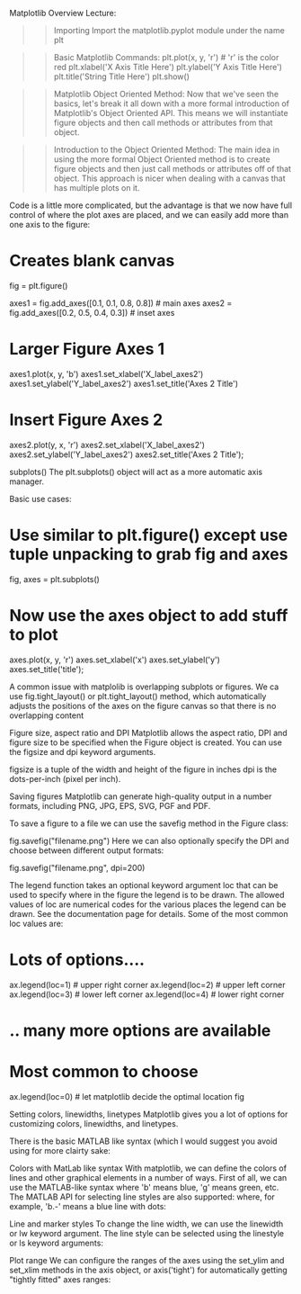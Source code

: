 Matplotlib Overview Lecture:

>>Importing
>>Import the matplotlib.pyplot module under the name plt

>> Basic Matplotlib Commands:
plt.plot(x, y, 'r') # 'r' is the color red
plt.xlabel('X Axis Title Here')
plt.ylabel('Y Axis Title Here')
plt.title('String Title Here')
plt.show()

>>Matplotlib Object Oriented Method:
Now that we've seen the basics, let's break it all down with a more formal introduction of Matplotlib's Object Oriented API. This means we will instantiate figure objects and then call methods or attributes from that object.

>>Introduction to the Object Oriented Method:
The main idea in using the more formal Object Oriented method is to create figure objects and then just call methods or attributes off of that object. This approach is nicer when dealing with a canvas that has multiple plots on it.


Code is a little more complicated, but the advantage is that we now have full control of where the plot axes are placed, and we can easily add more than one axis to the figure:

# Creates blank canvas
fig = plt.figure()

axes1 = fig.add_axes([0.1, 0.1, 0.8, 0.8]) # main axes
axes2 = fig.add_axes([0.2, 0.5, 0.4, 0.3]) # inset axes

# Larger Figure Axes 1
axes1.plot(x, y, 'b')
axes1.set_xlabel('X_label_axes2')
axes1.set_ylabel('Y_label_axes2')
axes1.set_title('Axes 2 Title')

# Insert Figure Axes 2
axes2.plot(y, x, 'r')
axes2.set_xlabel('X_label_axes2')
axes2.set_ylabel('Y_label_axes2')
axes2.set_title('Axes 2 Title');


subplots()
The plt.subplots() object will act as a more automatic axis manager.

Basic use cases:

# Use similar to plt.figure() except use tuple unpacking to grab fig and axes
fig, axes = plt.subplots()

# Now use the axes object to add stuff to plot
axes.plot(x, y, 'r')
axes.set_xlabel('x')
axes.set_ylabel('y')
axes.set_title('title');


A common issue with matplolib is overlapping subplots or figures. We ca use fig.tight_layout() or plt.tight_layout() method, 
which automatically adjusts the positions of the axes on the figure canvas so that there is no overlapping content


Figure size, aspect ratio and DPI
Matplotlib allows the aspect ratio, DPI and figure size to be specified when the Figure object is created. You can use the figsize and dpi keyword arguments.

figsize is a tuple of the width and height of the figure in inches
dpi is the dots-per-inch (pixel per inch).


Saving figures
Matplotlib can generate high-quality output in a number formats, including PNG, JPG, EPS, SVG, PGF and PDF.

To save a figure to a file we can use the savefig method in the Figure class:

fig.savefig("filename.png")
Here we can also optionally specify the DPI and choose between different output formats:

fig.savefig("filename.png", dpi=200)


The legend function takes an optional keyword argument loc that can be used to specify where in the figure the legend is to be drawn.
The allowed values of loc are numerical codes for the various places the legend can be drawn. See the documentation page for details. Some of the most common loc values are:

# Lots of options....

ax.legend(loc=1) # upper right corner
ax.legend(loc=2) # upper left corner
ax.legend(loc=3) # lower left corner
ax.legend(loc=4) # lower right corner

# .. many more options are available

# Most common to choose
ax.legend(loc=0) # let matplotlib decide the optimal location
fig



Setting colors, linewidths, linetypes
Matplotlib gives you a lot of options for customizing colors, linewidths, and linetypes.

There is the basic MATLAB like syntax (which I would suggest you avoid using for more clairty sake:

Colors with MatLab like syntax
With matplotlib, we can define the colors of lines and other graphical elements in a number of ways. First of all, we can use the MATLAB-like syntax where 'b' means blue, 'g' means green, etc.
The MATLAB API for selecting line styles are also supported: where, for example, 'b.-' means a blue line with dots:

Line and marker styles
To change the line width, we can use the linewidth or lw keyword argument. The line style can be selected using the linestyle or ls keyword arguments:



Plot range
We can configure the ranges of the axes using the set_ylim and set_xlim methods in the axis object, or axis('tight') for automatically getting "tightly fitted" axes ranges:
